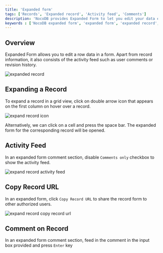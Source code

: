 ```yaml
---
title: 'Expanded form'
tags: ['Records', 'Expanded record', 'Activity feed', 'Comments']
description: 'NocoDB provides Expanded Form to let you edit your data easily'
keywords : ['NocoDB expanded form', 'expanded form', 'expanded record', 'expanded record view']
---
```


## Overview

Expanded Form allows you to edit a row data in a form. Apart from record information, it also consists of the activity feed such as user comments or revision history. 

![expanded record](https://github.com/nocodb/nocodb/assets/86527202/fbefba54-9b88-44ba-a3bf-8853d849e88f)

## Expanding a Record

To expand a record in a grid view, click on double arrow icon that appears on the first column on hover over a record.  

![expand record icon](https://github.com/nocodb/nocodb/assets/86527202/7df9ceb3-b9cf-4891-9e88-ab074a07393f)

Alternatively, we can click on a cell and press the space bar. The expanded form for the corresponding record will be opened.

## Activity Feed

In an expanded form comment section, disable `Comments only` checkbox to show the activity feed.

![expand record activity feed](https://github.com/nocodb/nocodb/assets/86527202/8f7f0f70-2f27-444c-95e4-f359f34319a9)

## Copy Record URL

In an expanded form, click `Copy Record URL` to share the record form to other authorized users.

![expand record copy record url](https://github.com/nocodb/nocodb/assets/86527202/5ce70067-444b-4caf-b491-3566a4c091ea)

## Comment on Record

In an expanded form comment section, feed in the comment in the input box provided and press `Enter` key